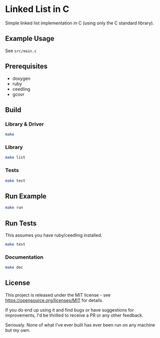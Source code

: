 # Linked List in C

Simple linked list implementation in C (using only the C standard library).

## Example Usage

See `src/main.c`

## Prerequisites

- doxygen
- ruby
- ceedling
- gcovr

## Build

### Library & Driver

```bash
make
```

### Library

```bash
make list
```

### Tests

```bash
make test
```

## Run Example

```bash
make run
```

## Run Tests

This assumes you have ruby/ceedling installed.

```bash
make test
```

### Documentation

```bash
make doc
```

## License

This project is released under the MIT license - see https://opensource.org/licenses/MIT for details.

If you do end up using it and find bugs or have suggestions for improvements, I'd be thrilled to receive a PR or any other feedback.

Seriously. None of what I've ever built has ever been run on any machine but my own.
